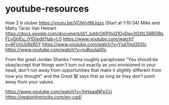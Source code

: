# youtube-resources
How 2 b utuber
https://youtu.be/VChVytNUqzs (Start at 1:10:34)
Mike and Matty
Taran Van Hemert
https://docs.google.com/document/d/1_bddrOXR1hjQ1DvDqy3GXtL56R5IRsFLyQtrEu_jYI0/edit?tab=t.0
https://www.youtube.com/watch?v=AFrmUz9z85Y
https://www.youtube.com/watch?v=Yxd7md355lc
https://www.youtube.com/watch?v=nuBouIail0o

From the great Jordan Shanks I'mma roughly paraphrase "You should be okay/accept that things won't turn out exactly as you envisioned in your head, don't run away from opportunities that make it slightly different from how you thought" and the Great 智 says that as long as they don't point away from your values.

https://www.youtube.com/watch?v=1nHxaqNFpCU
https://neatontherocks.com/en-cad/
